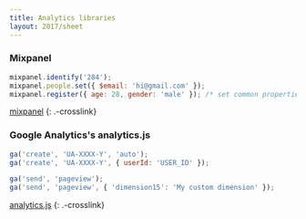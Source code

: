 ```yaml
---
title: Analytics libraries
layout: 2017/sheet
---
```


### Mixpanel

```js
mixpanel.identify('284');
mixpanel.people.set({ $email: 'hi@gmail.com' });
mixpanel.register({ age: 28, gender: 'male' }); /* set common properties */
```

[mixpanel](./mixpanel)
{: .-crosslink}

### Google Analytics's analytics.js

```js
ga('create', 'UA-XXXX-Y', 'auto');
ga('create', 'UA-XXXX-Y', { userId: 'USER_ID' });
```

```js
ga('send', 'pageview');
ga('send', 'pageview', { 'dimension15': 'My custom dimension' });
```

[analytics.js](./analytics.js)
{: .-crosslink}
